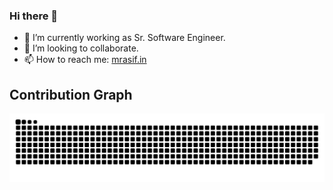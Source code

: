 ### Hi there 👋

- 🔭 I’m currently working as Sr. Software Engineer.
- 👯 I’m looking to collaborate.
- 📫 How to reach me: [mrasif.in](https://mrasif.in)

<!--
**mrasif/mrasif** is a ✨ _special_ ✨ repository because its `README.md` (this file) appears on your GitHub profile.

Here are some ideas to get you started:

- 🔭 I’m currently working on ...
- 🌱 I’m currently learning ...
- 👯 I’m looking to collaborate on ...
- 🤔 I’m looking for help with ...
- 💬 Ask me about ...
- 📫 How to reach me: ...
- 😄 Pronouns: ...
- ⚡ Fun fact: ...
-->

## Contribution Graph
<picture>
  <source media="(prefers-color-scheme: dark)" srcset="https://github.com/mrasif/mrasif/blob/dist/github-snake-dark.svg" />
  <source media="(prefers-color-scheme: light)" srcset="https://github.com/mrasif/mrasif/blob/dist/github-snake.svg" />
  <img alt="github-snake" src="https://github.com/mrasif/mrasif/blob/dist/github-snake.svg" />
</picture>
<!--![snake svg](https://github.com/mrasif/mrasif/blob/dist/github-contribution-grid-snake.svg)-->

<!--## 𝗦𝘁𝗮𝘁𝘀-->

<!--[![mrinjamul](https://github-profile-trophy.vercel.app/?username=mrinjamul)]()-->

<!--<a href="https://github.com/mrasif">
    <img
    height="175em"
    src="https://github-readme-stats.vercel.app/api?username=mrasif&show_icons=true&theme=tokyonight&count_private=true" alt="mrasif's Stats" />
    <img
    height="175em"
    src="https://github-readme-stats.vercel.app/api/top-langs/?username=mrasif&theme=tokyonight&layout=compact"
    alt="Top languages" />
</a>-->
<br/>
